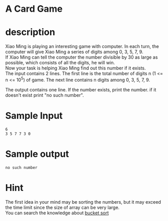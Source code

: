 # A Card Game

# description

Xiao Ming is playing an interesting game with computer. In each turn, the computer will give Xiao Ming a series of digits among 0, 3, 5, 7, 9.  
If Xiao Ming can tell the computer the number divisible by 30 as large as possible, which consists of all the digits, he will win.  
Now your task is helping Xiao Ming find out this number if it exists.  
The input contains 2 lines. The first line is the total number of digits n (1 <= n <= $10^5$) of game. The next line contains n digits among 0, 3, 5, 7, 9.

The output contains one line. If the number exists, print the number. if it doesn't exist print "no such number".

# Sample Input

```
6
3 5 7 7 3 0

```

# Sample output

```
no such number

```

# Hint

The first idea in your mind may be sorting the numbers, but it may exceed the time limit since the size of array can be very large.  
You can search the knowledge about [bucket sort](https://www.google.com.hk/search?q=bucket+sort&oq=bucket+sort)
